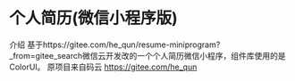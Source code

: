 # 个人简历(微信小程序版)
介绍
基于https://gitee.com/he_qun/resume-miniprogram?_from=gitee_search微信云开发改的一个个人简历微信小程序，组件库使用的是ColorUI。
原项目来自码云
https://gitee.com/he_qun


